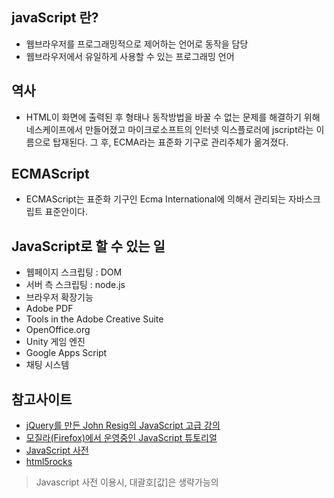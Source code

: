 ## javaScript 란?
- 웹브라우저를 프로그래밍적으로 제어하는 언어로 동작을 담당
- 웹브라우저에서 유일하게 사용할 수 있는 프로그래밍 언어

## 역사
- HTML이 화면에 출력된 후 형태나 동작방법을 바꿀 수 없는 문제를 해결하기 위해 네스케이프에서 만들어졌고 마이크로소프트의 인터넷 익스플로러에 jscript라는 이름으로 탑재된다. 그 후, ECMA라는 표준화 기구로 관리주체가 옮겨졌다.

## ECMAScript
- ECMAScript는 표준화 기구인 Ecma International에 의해서 관리되는 자바스크립트 표준안이다.

## JavaScript로 할 수 있는 일
- 웹페이지 스크립팅 : DOM
- 서버 측 스크립팅 : node.js
- 브라우저 확장기능
- Adobe PDF
- Tools in the Adobe Creative Suite
- OpenOffice.org
- Unity 게임 엔진
- Google Apps Script
- 채팅 시스템

## 참고사이트
- [jQuery를 만든 John Resig의 JavaScript 고급 강의](http://ejohn.org/apps/learn/)
- [모질라(Firefox)에서 운영중인 JavaScript 튜토리얼](https://developer.mozilla.org/ko/docs/JavaScript/Guide)
- [JavaScript 사전](http://opentutorials.org/course/50)
- [html5rocks](http://www.html5rocks.com/ko/)
> Javascript 사전 이용시, 대괄호[값]은 생략가능의 
